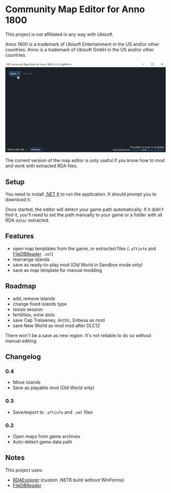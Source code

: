 ﻿# Community Map Editor for Anno 1800

This project is not affiliated in any way with Ubisoft.

Anno 1800 is a trademark of Ubisoft Entertainment in the US and/or other countries.
Anno is a trademark of Ubisoft GmbH in the US and/or other countries.

![](./doc/export-as-mod.gif)

The current version of the map editor is only useful if you know how to mod and work with extracted RDA files.

## Setup

You need to install [.NET 6](https://dotnet.microsoft.com/en-us/download/dotnet/6.0) to run the application.
It should prompt you to download it.

Once started, the editor will detect your game path automatically.
If it didn't find it, you'll need to set the path manually to your game or a folder with all RDA `data/` extracted.

## Features

- open map templates from the game, or extracted files (`.a7tinfo` and [FileDBReader](https://github.com/anno-mods/FileDBReader) `.xml`)
- rearrange islands
- save as ready-to-play mod (Old World in Sandbox mode only)
- save as map template for manual modding

## Roadmap

- add, remove islands
- change fixed islands type
- resize session
- fertilities, mine slots
- save Cap Trelawney, Arctic, Enbesa as mod
- save New World as mod mod after DLC12

There won't be a save as new region.
It's not reliable to do so without manual editing.

## Changelog

### 0.4

- Move islands
- Save as playable mod (Old World only)

### 0.3

- Save/export to `.a7tinfo` and `.xml` files

### 0.2

- Open maps from game archives
- Auto-detect game data path

## Notes

This project uses:
- [RDAExplorer](https://github.com/jakobharder/RDAExplorer) (custom .NET6 build without WinForms)
- [FileDBReader](https://github.com/anno-mods/FileDBReader)
